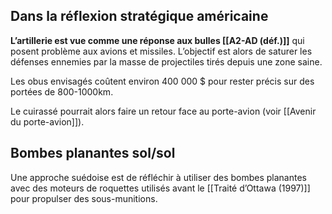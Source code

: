 ## Dans la réflexion stratégique américaine

**L’artillerie est vue comme une réponse aux bulles [[A2-AD (déf.)]]** qui posent problème aux avions et missiles. L’objectif est alors de saturer les défenses ennemies par la masse de projectiles tirés depuis une zone saine.

Les obus envisagés coûtent environ 400 000 $ pour rester précis sur des portées de 800-1000km.

Le cuirassé pourrait alors faire un retour face au porte-avion (voir [[Avenir du porte-avion]]).

## Bombes planantes sol/sol

Une approche suédoise est de réfléchir à utiliser des bombes planantes avec des moteurs de roquettes utilisés avant le [[Traité d’Ottawa (1997)]] pour propulser des sous-munitions.